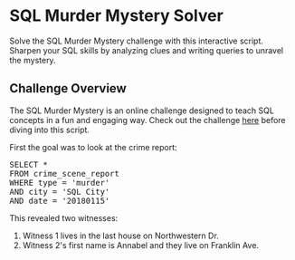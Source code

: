 # SQL Murder Mystery Solver

Solve the SQL Murder Mystery challenge with this interactive script. Sharpen your SQL skills by analyzing clues and writing queries to unravel the mystery.

## Challenge Overview

The SQL Murder Mystery is an online challenge designed to teach SQL concepts in a fun and engaging way. Check out the challenge [here](https://mystery.knightlab.com/) before diving into this script.

First the goal was to look at the crime report:

<pre>
SELECT *
FROM crime_scene_report
WHERE type = 'murder'
AND city = 'SQL City'
AND date = '20180115'
</pre>
  
This revealed two witnesses:
1. Witness 1 lives in the last house on Northwestern Dr.
2. Witness 2's first name is Annabel and they live on Franklin Ave.
